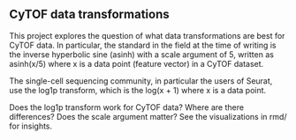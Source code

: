 ## CyTOF data transformations

This project explores the question of what data transformations are best for CyTOF data. In particular, the standard in the field at the time of writing is the inverse hyperbolic sine (asinh) with a scale argument of 5, written as asinh(x/5) where x is a data point (feature vector) in a CyTOF dataset. 

The single-cell sequencing community, in particular the users of Seurat, use the log1p transform, which is the log(x + 1) where x is a data point. 

Does the log1p transform work for CyTOF data? Where are there differences? Does the scale argument matter? See the visualizations in rmd/ for insights. 